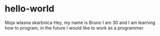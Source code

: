 # hello-world
Moja wlasna skarbnica
Hey, my name is Bruno I am 30 and I am learning how to program, in the future I would like to work as a programmer.
